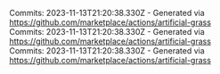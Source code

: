 Commits: 2023-11-13T21:20:38.330Z - Generated via https://github.com/marketplace/actions/artificial-grass
<br>
Commits: 2023-11-13T21:20:38.330Z - Generated via https://github.com/marketplace/actions/artificial-grass
<br>
Commits: 2023-11-13T21:20:38.330Z - Generated via https://github.com/marketplace/actions/artificial-grass
<br>

